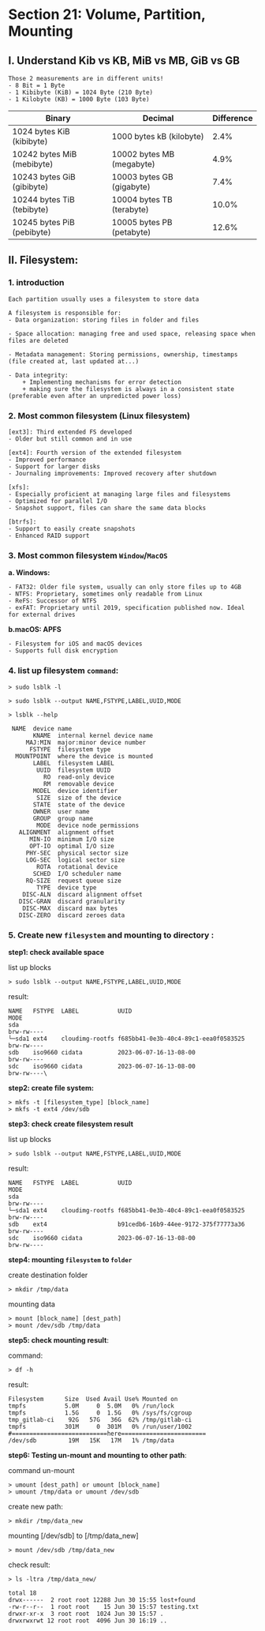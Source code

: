 # Section 21: Volume, Partition, Mounting

## I. Understand Kib vs KB, MiB vs MB, GiB vs GB

```
Those 2 measurements are in different units!
- 8 Bit = 1 Byte
- 1 Kibibyte (KiB) = 1024 Byte (210 Byte)
- 1 Kilobyte (KB) = 1000 Byte (103 Byte)
```
| Binary | Decimal | Difference |
| --- | --- | --- |
| 1024 bytes KiB (kibibyte) | 1000 bytes kB (kilobyte) | 2.4%|
| 10242 bytes MiB (mebibyte) | 10002 bytes MB (megabyte) | 4.9%| 
| 10243 bytes GiB (gibibyte) | 10003 bytes GB (gigabyte) | 7.4%| 
| 10244 bytes TiB (tebibyte) | 10004 bytes TB (terabyte) | 10.0%| 
| 10245 bytes PiB (pebibyte) | 10005 bytes PB (petabyte) | 12.6%|


## II. Filesystem:

### 1. introduction
```
Each partition usually uses a filesystem to store data

A filesystem is responsible for:
- Data organization: storing files in folder and files

- Space allocation: managing free and used space, releasing space when 
files are deleted

- Metadata management: Storing permissions, ownership, timestamps (file created at, last updated at...)

- Data integrity:
    + Implementing mechanisms for error detection
    + making sure the filesystem is always in a consistent state (preferable even after an unpredicted power loss)
```

### 2. Most common filesystem (Linux filesystem)
```
[ext3]: Third extended FS developed
- Older but still common and in use

[ext4]: Fourth version of the extended filesystem
- Improved performance
- Support for larger disks
- Journaling improvements: Improved recovery after shutdown

[xfs]:
- Especially proficient at managing large files and filesystems
- Optimized for parallel I/O
- Snapshot support, files can share the same data blocks

[btrfs]:
- Support to easily create snapshots
- Enhanced RAID support
```

### 3. Most common filesystem `Window`/`MacOS`
**a. Windows:**
```
- FAT32: Older file system, usually can only store files up to 4GB
- NTFS: Proprietary, sometimes only readable from Linux
- ReFS: Successor of NTFS
- exFAT: Proprietary until 2019, specification published now. Ideal for external drives
```

**b.macOS: APFS**
```
- Filesystem for iOS and macOS devices
- Supports full disk encryption
```

### 4. list up filesystem `command`:
```
> sudo lsblk -l

> sudo lsblk --output NAME,FSTYPE,LABEL,UUID,MODE

> lsblk --help

 NAME  device name
       KNAME  internal kernel device name
     MAJ:MIN  major:minor device number
      FSTYPE  filesystem type
  MOUNTPOINT  where the device is mounted
       LABEL  filesystem LABEL
        UUID  filesystem UUID
          RO  read-only device
          RM  removable device
       MODEL  device identifier
        SIZE  size of the device
       STATE  state of the device
       OWNER  user name
       GROUP  group name
        MODE  device node permissions
   ALIGNMENT  alignment offset
      MIN-IO  minimum I/O size
      OPT-IO  optimal I/O size
     PHY-SEC  physical sector size
     LOG-SEC  logical sector size
        ROTA  rotational device
       SCHED  I/O scheduler name
     RQ-SIZE  request queue size
        TYPE  device type
    DISC-ALN  discard alignment offset
   DISC-GRAN  discard granularity
    DISC-MAX  discard max bytes
   DISC-ZERO  discard zeroes data
```

### 5. Create new `filesystem` and mounting to directory :

**step1: check available space**

list up blocks
```
> sudo lsblk --output NAME,FSTYPE,LABEL,UUID,MODE
```

result:
```
NAME   FSTYPE  LABEL           UUID                                 MODE
sda                                                                 brw-rw----
└─sda1 ext4    cloudimg-rootfs f685bb41-0e3b-40c4-89c1-eea0f0583525 brw-rw----
sdb    iso9660 cidata          2023-06-07-16-13-08-00               brw-rw----
sdc    iso9660 cidata          2023-06-07-16-13-08-00               brw-rw----\
```

**step2: create file system:**
```
> mkfs -t [filesystem_type] [block_name]
> mkfs -t ext4 /dev/sdb
```

**step3: check create filesystem result**


list up blocks
```
> sudo lsblk --output NAME,FSTYPE,LABEL,UUID,MODE
```
result:
```
NAME   FSTYPE  LABEL           UUID                                 MODE
sda                                                                 brw-rw----
└─sda1 ext4    cloudimg-rootfs f685bb41-0e3b-40c4-89c1-eea0f0583525 brw-rw----
sdb    ext4                    b91cedb6-16b9-44ee-9172-375f77773a36 brw-rw----
sdc    iso9660 cidata          2023-06-07-16-13-08-00               brw-rw----
```

**step4: mounting `filesystem` to `folder`**

create destination folder
```
> mkdir /tmp/data
```

mounting data
```
> mount [block_name] [dest_path]
> mount /dev/sdb /tmp/data
```

**step5: check mounting result**:

command:
```
> df -h
```

result:
```
Filesystem      Size  Used Avail Use% Mounted on
tmpfs           5.0M     0  5.0M   0% /run/lock
tmpfs           1.5G     0  1.5G   0% /sys/fs/cgroup
tmp_gitlab-ci    92G   57G   36G  62% /tmp/gitlab-ci
tmpfs           301M     0  301M   0% /run/user/1002
#===========================here========================
/dev/sdb         19M   15K   17M   1% /tmp/data
```

**step6: Testing un-mount and mounting to other path**:

command un-mount
```
> umount [dest_path] or umount [block_name]
> umount /tmp/data or umount /dev/sdb
```

create new path:
```
> mkdir /tmp/data_new
```

mounting [/dev/sdb] to [/tmp/data_new]

```
> mount /dev/sdb /tmp/data_new
```

check result:
```
> ls -ltra /tmp/data_new/

total 18
drwx------  2 root root 12288 Jun 30 15:55 lost+found
-rw-r--r--  1 root root    15 Jun 30 15:57 testing.txt
drwxr-xr-x  3 root root  1024 Jun 30 15:57 .
drwxrwxrwt 12 root root  4096 Jun 30 16:19 ..
```

